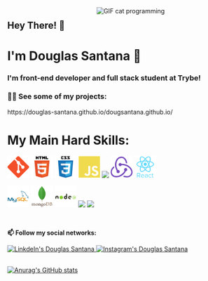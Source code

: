 <img width="300px" align="right" alt="GIF cat programming" src="https://media.giphy.com/media/lJNoBCvQYp7nq/giphy.gif">

<div>
  <h2><strong>Hey There! 👋</strong></h2>
  <h1> I'm Douglas Santana 🙌 </h1>
<div>
  
<div>
  <h3> <strong>I'm front-end developer and full stack student at Trybe!</strong></h3>
  
  <h3> 👨‍💻 See some of my projects:</h3>
  <p>https://douglas-santana.github.io/dougsantana.github.io/</p>
</div>
 
<div>
  <h1><strong>My Main Hard Skills:</strong></h1>
<p>
  <img width="50px" src="https://raw.githubusercontent.com/devicons/devicon/master/icons/git/git-original.svg" />
  <img width="50px" src="https://raw.githubusercontent.com/devicons/devicon/master/icons/html5/html5-original-wordmark.svg" />
  <img width="50px" src="https://raw.githubusercontent.com/devicons/devicon/master/icons/css3/css3-original-wordmark.svg" />
  <img width="50px" src="https://raw.githubusercontent.com/devicons/devicon/master/icons/javascript/javascript-plain.svg" />
  <img width="50px" src="https://pics.freeicons.io/uploads/icons/png/5894313931548218185-512.png" />
  <img width="50px" src="https://raw.githubusercontent.com/devicons/devicon/master/icons/redux/redux-original.svg" />
  <img width="50px" src="https://raw.githubusercontent.com/devicons/devicon/master/icons/react/react-original-wordmark.svg" />
</p>
<p>
  <img width="50px" src="https://raw.githubusercontent.com/devicons/devicon/master/icons/mysql/mysql-original-wordmark.svg" />
  <img width="50px" src="https://raw.githubusercontent.com/devicons/devicon/master/icons/mongodb/mongodb-original-wordmark.svg" />
  <img width="50px" src="https://raw.githubusercontent.com/devicons/devicon/master/icons/nodejs/nodejs-original-wordmark.svg" />
  <img width="50px" src="https://camo.githubusercontent.com/b038408a220da15a2710d79f3bc3834c9fa8c32c7ceb22f8554c5799ceea768e/68747470733a2f2f63646e2e6a7364656c6976722e6e65742f67682f64657669636f6e732f64657669636f6e2f69636f6e732f6d6f6368612f6d6f6368612d706c61696e2e737667" />
  <img width="50px" src="https://user-images.githubusercontent.com/11978772/40430986-a0eb7b92-5e63-11e8-80eb-43fe07f664a6.png" />
</p>
</div>
  
<br>
  
<div>
  <p><strong>📫 Follow my social networks:</strong></p>
  <a target="_blank" href="https://www.linkedin.com/in/douglasdns/" rel="nofollow">
   <img width="50px" alt="LinkdeIn's Douglas Santana" width="40px" src="https://camo.githubusercontent.com/7896e305249b958e8aa7638ca2e0bcff692290215240eabf8db02a570d2e0835/68747470733a2f2f692e6962622e636f2f4b7832475372542f6c696e6b6564696e2e706e67">
  </a>
  <a target="_blank" href="https://www.instagram.com/douguinhodns/" rel="nofollow">
   <img width="50px" alt="Instagram's Douglas Santana" width="40px" src="https://camo.githubusercontent.com/109977a284aefe0c20628563ac58b29776daad72fdaf4bdbff46cbc34c922a03/68747470733a2f2f63646e2e69636f6e2d69636f6e732e636f6d2f69636f6e73322f313231312f504e472f3531322f313439313537393630322d79756d6d696e6b79736f6369616c6d6564696133365f38333036372e706e67">
  </a>
</div>
  
<br>

[![Anurag's GitHub stats](https://github-readme-stats.vercel.app/api?username=douglas-santana&show_icons=true)](https://github.com/douglas-santana/github-readme-stats)
